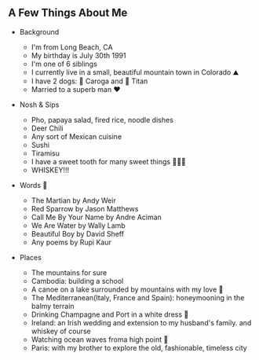 ## A Few Things About Me

- Background
  - I'm from Long Beach, CA
  - My birthday is July 30th 1991
  - I'm one of 6 siblings
  - I currently live in a small, beautiful mountain town in Colorado :mountain:
  - I have 2 dogs: :dog: Caroga and :dog: Titan
  - Married to a superb man :heart:
 
- Nosh & Sips
  - Pho, papaya salad, fired rice, noodle dishes
  - Deer Chili
  - Any sort of Mexican cuisine
  - Sushi
  - Tiramisu
  - I have a sweet tooth for many sweet things :icecream::cake::cookie:
  - WHISKEY!!!
   
- Words :book:
  - The Martian by Andy Weir
  - Red Sparrow by Jason Matthews
  - Call Me By Your Name by Andre Aciman
  - We Are Water by Wally Lamb
  - Beautiful Boy by David Sheff
  - Any poems by Rupi Kaur

- Places
  - The mountains for sure
  - Cambodia: building a school
  - A canoe on a lake surrounded by mountains with my love :canoe:
  - The Mediterranean(Italy, France and Spain): honeymooning in the balmy terrain
  - Drinking Champagne and Port in a white dress :champagne:
  - Ireland: an Irish wedding and extension to my husband's family.  and whiskey of course
  - Watching ocean waves froma high point :ocean:
  - Paris: with my brother to explore the old, fashionable, timeless city

